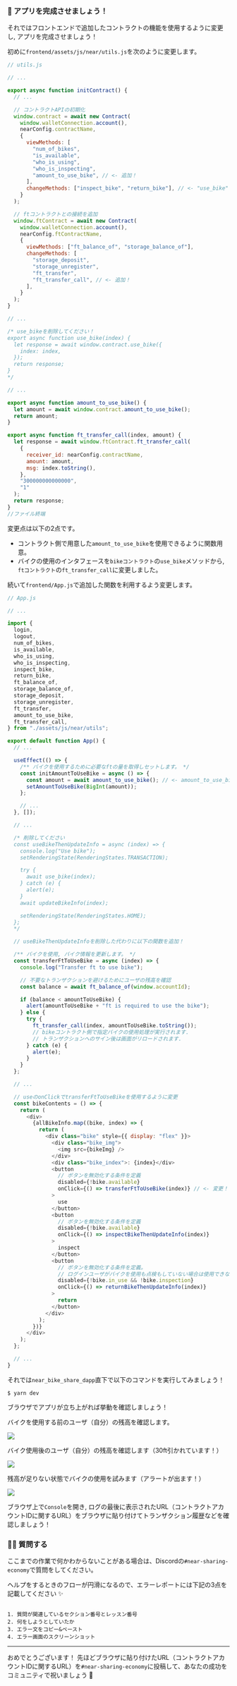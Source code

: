 ### 🚀 アプリを完成させましょう！

それではフロントエンドで追加したコントラクトの機能を使用するように変更し,
アプリを完成させましょう！

初めに`frontend/assets/js/near/utils.js`を次のように変更します。

```js
// utils.js

// ...

export async function initContract() {
  // ...

  // コントラクトAPIの初期化
  window.contract = await new Contract(
    window.walletConnection.account(),
    nearConfig.contractName,
    {
      viewMethods: [
        "num_of_bikes",
        "is_available",
        "who_is_using",
        "who_is_inspecting",
        "amount_to_use_bike", // <- 追加！
      ],
      changeMethods: ["inspect_bike", "return_bike"], // <- "use_bike" 削除
    }
  );

  // ftコントラクトとの接続を追加
  window.ftContract = await new Contract(
    window.walletConnection.account(),
    nearConfig.ftContractName,
    {
      viewMethods: ["ft_balance_of", "storage_balance_of"],
      changeMethods: [
        "storage_deposit",
        "storage_unregister",
        "ft_transfer",
        "ft_transfer_call", // <- 追加！
      ],
    }
  );
}

// ...

/* use_bikeを削除してください！
export async function use_bike(index) {
  let response = await window.contract.use_bike({
    index: index,
  });
  return response;
}
*/

// ...

export async function amount_to_use_bike() {
  let amount = await window.contract.amount_to_use_bike();
  return amount;
}

export async function ft_transfer_call(index, amount) {
  let response = await window.ftContract.ft_transfer_call(
    {
      receiver_id: nearConfig.contractName,
      amount: amount,
      msg: index.toString(),
    },
    "300000000000000",
    "1"
  );
  return response;
}
//ファイル終端
```

変更点は以下の2点です。

- コントラクト側で用意した`amount_to_use_bike`を使用できるように関数用意。
- バイクの使用のインタフェースを`bikeコントラクト`の`use_bike`メソッドから,
  `ftコントラクト`の`ft_transfer_call`に変更しました。

続いて`frontend/App.js`で追加した関数を利用するよう変更します。

```js
// App.js

// ...

import {
  login,
  logout,
  num_of_bikes,
  is_available,
  who_is_using,
  who_is_inspecting,
  inspect_bike,
  return_bike,
  ft_balance_of,
  storage_balance_of,
  storage_deposit,
  storage_unregister,
  ft_transfer,
  amount_to_use_bike,
  ft_transfer_call,
} from "./assets/js/near/utils";

export default function App() {
  // ...

  useEffect(() => {
    /** バイクを使用するために必要なftの量を取得しセットします。 */
    const initAmountToUseBike = async () => {
      const amount = await amount_to_use_bike(); // <- amount_to_use_bike()使用
      setAmountToUseBike(BigInt(amount));
    };

    // ...
  }, []);

  // ...

  /* 削除してください
  const useBikeThenUpdateInfo = async (index) => {
    console.log("Use bike");
    setRenderingState(RenderingStates.TRANSACTION);

    try {
      await use_bike(index);
    } catch (e) {
      alert(e);
    }
    await updateBikeInfo(index);

    setRenderingState(RenderingStates.HOME);
  };
  */

  // useBikeThenUpdateInfoを削除した代わりに以下の関数を追加！

  /** バイクを使用, バイク情報を更新します。 */
  const transferFtToUseBike = async (index) => {
    console.log("Transfer ft to use bike");

    // 不要なトランザクションを避けるためにユーザの残高を確認
    const balance = await ft_balance_of(window.accountId);

    if (balance < amountToUseBike) {
      alert(amountToUseBike + "ft is required to use the bike");
    } else {
      try {
        ft_transfer_call(index, amountToUseBike.toString());
        // bikeコントラクト側で指定バイクの使用処理が実行されます.
        // トランザクションへのサイン後は画面がリロードされます.
      } catch (e) {
        alert(e);
      }
    }
  };

  // ...

  // useのonClickでtransferFtToUseBikeを使用するように変更
  const bikeContents = () => {
    return (
      <div>
        {allBikeInfo.map((bike, index) => {
          return (
            <div class="bike" style={{ display: "flex" }}>
              <div class="bike_img">
                <img src={bikeImg} />
              </div>
              <div class="bike_index">: {index}</div>
              <button
                // ボタンを無効化する条件を定義
                disabled={!bike.available}
                onClick={() => transferFtToUseBike(index)} // <- 変更！
              >
                use
              </button>
              <button
                // ボタンを無効化する条件を定義
                disabled={!bike.available}
                onClick={() => inspectBikeThenUpdateInfo(index)}
              >
                inspect
              </button>
              <button
                // ボタンを無効化する条件を定義。
                // ログインユーザがバイクを使用も点検もしていない場合は使用できないようにしています。
                disabled={!bike.in_use && !bike.inspection}
                onClick={() => returnBikeThenUpdateInfo(index)}
              >
                return
              </button>
            </div>
          );
        })}
      </div>
    );
  };

  // ...
}
```

それでは`near_bike_share_dapp`直下で以下のコマンドを実行してみましょう！

```
$ yarn dev
```

ブラウザでアプリが立ち上がれば挙動を確認しましょう！

バイクを使用する前のユーザ（自分）の残高を確認します。

![](/public/images/NEAR-BikeShare/section-4/4_1_1.png)

バイク使用後のユーザ（自分）の残高を確認します（30ft引かれています！）

![](/public/images/NEAR-BikeShare/section-4/4_1_2.png)

残高が足りない状態でバイクの使用を試みます（アラートが出ます！）

![](/public/images/NEAR-BikeShare/section-4/4_1_3.png)

ブラウザ上で`Console`を開き, ログの最後に表示されたURL（コントラクトアカウントIDに関するURL）をブラウザに貼り付けてトランザクション履歴などを確認しましょう！

### 🙋‍♂️ 質問する

ここまでの作業で何かわからないことがある場合は、Discordの`#near-sharing-economy`で質問をしてください。

ヘルプをするときのフローが円滑になるので、エラーレポートには下記の3点を記載してください ✨

```

1. 質問が関連しているセクション番号とレッスン番号
2. 何をしようとしていたか
3. エラー文をコピー&ペースト
4. エラー画面のスクリーンショット

```

---

おめでとうございます！
先ほどブラウザに貼り付けたURL（コントラクトアカウントIDに関するURL）を`#near-sharing-economy`に投稿して、あなたの成功をコミュニティで祝いましょう 🎉

